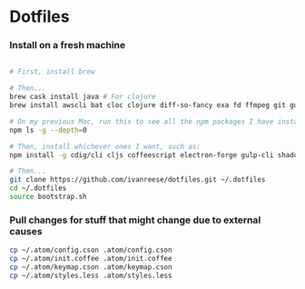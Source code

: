 # Dotfiles

### Install on a fresh machine
```bash

# First, install brew

# Then...
brew cask install java # For clojure
brew install awscli bat cloc clojure diff-so-fancy exa fd ffmpeg git guetzli heroku/brew/heroku hub leiningen node planck prettyping rbenv yarn

# On my previous Mac, run this to see all the npm packages I have installed
npm ls -g --depth=0

# Then, install whichever ones I want, such as:
npm install -g cdig/cli cljs coffeescript electron-forge gulp-cli shadow-cljs surge svgi tldr

# Then...
git clone https://github.com/ivanreese/dotfiles.git ~/.dotfiles
cd ~/.dotfiles
source bootstrap.sh
```

### Pull changes for stuff that might change due to external causes
```bash
cp ~/.atom/config.cson .atom/config.cson
cp ~/.atom/init.coffee .atom/init.coffee
cp ~/.atom/keymap.cson .atom/keymap.cson
cp ~/.atom/styles.less .atom/styles.less
```
